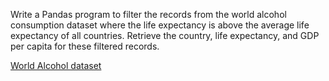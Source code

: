 Write a Pandas program to filter the records from the world alcohol consumption dataset where the life expectancy is above the average life expectancy of all countries. Retrieve the country, life expectancy, and GDP per capita for these filtered records.

[World Alcohol dataset](https://docs.google.com/spreadsheets/d/1FsR4B4Qw5x3kR1YmKkqXzEC2XrUsDYyhV2C3rHwJ-Gg/edit?usp=sharing)
